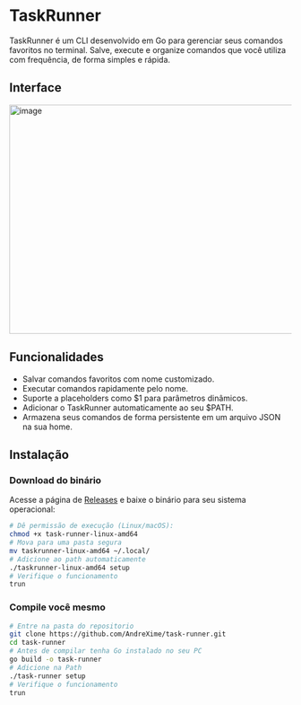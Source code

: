 # TaskRunner

TaskRunner é um CLI desenvolvido em Go para gerenciar seus comandos favoritos no terminal. Salve, execute e organize comandos que você utiliza com frequência, de forma simples e rápida.

## Interface

<img width="1400" height="408" alt="image" src="https://github.com/user-attachments/assets/07cc9503-9b32-467a-ab8e-be234be111ea" />

## Funcionalidades

-   Salvar comandos favoritos com nome customizado.
-   Executar comandos rapidamente pelo nome.
-   Suporte a placeholders como $1 para parâmetros dinâmicos.
-   Adicionar o TaskRunner automaticamente ao seu $PATH.
-   Armazena seus comandos de forma persistente em um arquivo JSON na sua home.

## Instalação

### Download do binário

Acesse a página de [Releases](https://github.com/AndreXime/task-runner/releases) e
baixe o binário para seu sistema operacional:

```bash
# Dê permissão de execução (Linux/macOS):
chmod +x task-runner-linux-amd64
# Mova para uma pasta segura
mv taskrunner-linux-amd64 ~/.local/
# Adicione ao path automaticamente
./taskrunner-linux-amd64 setup
# Verifique o funcionamento
trun
```

### Compile você mesmo

```bash
# Entre na pasta do repositorio
git clone https://github.com/AndreXime/task-runner.git
cd task-runner
# Antes de compilar tenha Go instalado no seu PC
go build -o task-runner
# Adicione na Path
./task-runner setup
# Verifique o funcionamento
trun
```

